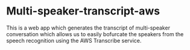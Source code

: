 # Multi-speaker-transcript-aws
This is a web app which generates the transcript of multi-speaker conversation which allows us to easily bofurcate the speakers from the speech recognition using the AWS Transcribe service.
